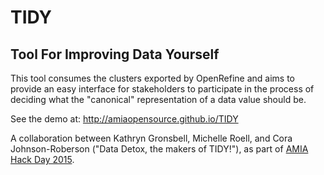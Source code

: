 # TIDY
## Tool For Improving Data Yourself

This tool consumes the clusters exported by OpenRefine and aims to provide an
easy interface for stakeholders to participate in the process of deciding what
the "canonical" representation of a data value should be.

See the demo at: http://amiaopensource.github.io/TIDY

A collaboration between Kathryn Gronsbell, Michelle Roell, and Cora
Johnson-Roberson ("Data Detox, the makers of TIDY!"), as part of
[AMIA Hack Day 2015](http://wiki.curatecamp.org/index.php/Association_of_Moving_Image_Archivists_&_Digital_Library_Federation_Hack_Day_2015).
